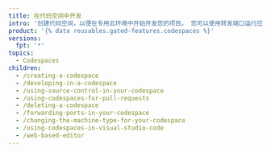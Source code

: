 ```yaml
---
title: 在代码空间中开发
intro: '创建代码空间，以便在专用云环境中开始开发您的项目。 您可以使用转发端口运行应用程序，甚至可以使用 {% data variables.product.prodname_vscode %} 内的代码空间'
product: '{% data reusables.gated-features.codespaces %}'
versions:
  fpt: '*'
topics:
  - Codespaces
children:
  - /creating-a-codespace
  - /developing-in-a-codespace
  - /using-source-control-in-your-codespace
  - /using-codespaces-for-pull-requests
  - /deleting-a-codespace
  - /forwarding-ports-in-your-codespace
  - /changing-the-machine-type-for-your-codespace
  - /using-codespaces-in-visual-studio-code
  - /web-based-editor
---
```


